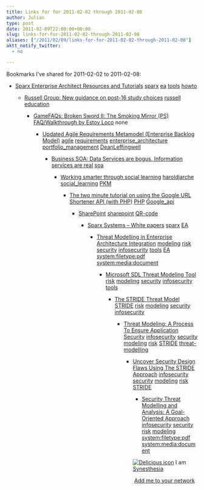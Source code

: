 ```yaml
---
title: Links for for 2011-02-02 through 2011-02-08
author: Julian
type: post
date: 2011-02-09T22:00:00+00:00
slug: links-for-for-2011-02-02-through-2011-02-08 
aliases: ["/2011/02/09/links-for-for-2011-02-02-through-2011-02-08"]
aktt_notify_twitter:
  - no

---
```

Bookmarks I&#8217;ve shared for 2011-02-02 to 2011-02-08:

  * [Sparx Enterprise Architect Resources and Tutorials][1] 
    [sparx][2] [ea][3] [tools][4] [howto][5] </li> 
    
      * [Russell Group: New guidance on post-16 study choices][6] 
        [russell][7] [education][8] </li> 
        
          * [GameFAQs: Broken Sword II: The Smoking Mirror (PS) FAQ/Walkthrough by Estoy Loco][9] 
            none</li> 
            
              * [Updated Agile Requirements Metamodel (Enterprise Backlog Model)][10] 
                [agile][11] [requirements][12] [enterprise_architecture][13] [portfolio_management][14] [DeanLeffingwell][15] </li> 
                
                  * [Business SOA: Data Services are bogus, Information services are real][16] 
                    [soa][17] </li> 
                    
                      * [Working smarter through social learning][18] 
                        [haroldjarche][19] [social_learning][20] [PKM][21] </li> 
                        
                          * [The two minute tutorial on using the Google URL Shortener API (with PHP)][22] 
                            [PHP][23] [Google_api][24] </li> 
                            
                              * [SharePoint][25] 
                                [sharepoint][26] [QR-code][27] </li> 
                                
                                  * [Sparx Systems &#8211; White papers][28] 
                                    [sparx][2] [EA][29] </li> 
                                    
                                      * [Threat Modelling in Enterprise Architecture Integration][30] 
                                        [modeling][31] [risk][32] [security][33] [infosecurity][34] [tools][4] [EA][29] [system:filetype:pdf][35] [system:media:document][36] </li> 
                                        
                                          * [Microsoft SDL Threat Modeling Tool][37] 
                                            [risk][32] [modeling][31] [security][33] [infosecurity][34] [tools][4] </li> 
                                            
                                              * [The STRIDE Threat Model][38] 
                                                [STRIDE][39] [risk][32] [modeling][31] [security][33] [infosecurity][34] </li> 
                                                
                                                  * [Threat Modeling: A Process To Ensure Application Security][40] 
                                                    [infosecurity][34] [security][33] [modeling][31] [risk][32] [STRIDE][39] [threat-modelling][41] </li> 
                                                    
                                                      * [Uncover Security Design Flaws Using The STRIDE Approach][42] 
                                                        [infosecurity][34] [security][33] [modeling][31] [risk][32] [STRIDE][39] </li> 
                                                        
                                                          * [Security Threat Modelling and Analysis: A Goal-Oriented Approach][43] 
                                                            [infosecurity][34] [security][33] [risk][32] [modeling][31] [system:filetype:pdf][35] [system:media:document][36] </li> </ul> 
                                                            
                                                            <p class="deliciouslink">
                                                              <a href="https://del.icio.us/synesthesia" title="See all my bookmarks on del.icio.us"><img src="https://www.synesthesia.co.uk/images/deliciousicon.jpg" alt="Delicious icon" /></a>&nbsp;I am <a href="https://del.icio.us/synesthesia" title="See all my bookmarks on del.icio.us">Synesthesia</a>
                                                            </p>
                                                            
                                                            <p class="deliciouslink">
                                                              <a href="https://del.icio.us/network?add=synesthesia" title="Add me to your del.icio.us network"><img src="https://www.synesthesia.co.uk/images/add.gif" alt="" /></a>&nbsp;<a href="https://del.icio.us/network?add=synesthesia" title="Add me to your del.icio.us network">Add me to your network</a>
                                                            </p>

 [1]: https://www.sparxsystems.com.au/resources
 [2]: https://www.delicious.com/synesthesia/sparx
 [3]: https://www.delicious.com/synesthesia/ea
 [4]: https://www.delicious.com/synesthesia/tools
 [5]: https://www.delicious.com/synesthesia/howto
 [6]: https://www.russellgroup.ac.uk/russell-group-latest-news/137-2011/4746-new-guidance-on-post16-study-choices
 [7]: https://www.delicious.com/synesthesia/russell
 [8]: https://www.delicious.com/synesthesia/education
 [9]: https://www.gamefaqs.com/ps/196823-broken-sword-ii-the-smoking-mirror/faqs/29341
 [10]: https://scalingsoftwareagility.wordpress.com/2010/11/29/updated-agile-requirements-metamodel-enterprise-backlog-model
 [11]: https://www.delicious.com/synesthesia/agile
 [12]: https://www.delicious.com/synesthesia/requirements
 [13]: https://www.delicious.com/synesthesia/enterprise_architecture
 [14]: https://www.delicious.com/synesthesia/portfolio_management
 [15]: https://www.delicious.com/synesthesia/DeanLeffingwell
 [16]: https://service-architecture.blogspot.com/2011/01/data-services-are-bogus-information.html?utm_source=feedburner
 [17]: https://www.delicious.com/synesthesia/soa
 [18]: https://www.jarche.com/2011/02/working-smarter-through-social-learning
 [19]: https://www.delicious.com/synesthesia/haroldjarche
 [20]: https://www.delicious.com/synesthesia/social_learning
 [21]: https://www.delicious.com/synesthesia/PKM
 [22]: https://www.giantflyingsaucer.com/blog/?p=2159
 [23]: https://www.delicious.com/synesthesia/PHP
 [24]: https://www.delicious.com/synesthesia/Google_api
 [25]: https://renaat.posterous.com/sharepoint-qr-codes
 [26]: https://www.delicious.com/synesthesia/sharepoint
 [27]: https://www.delicious.com/synesthesia/QR-code
 [28]: https://www.sparxsystems.com/resources/whitepapers/index.html
 [29]: https://www.delicious.com/synesthesia/EA
 [30]: https://www.infosys.com/offerings/IT-services/architecture-services/white-papers/Documents/threat_modeling.pdf
 [31]: https://www.delicious.com/synesthesia/modeling
 [32]: https://www.delicious.com/synesthesia/risk
 [33]: https://www.delicious.com/synesthesia/security
 [34]: https://www.delicious.com/synesthesia/infosecurity
 [35]: https://www.delicious.com/synesthesia/system%3Afiletype%3Apdf
 [36]: https://www.delicious.com/synesthesia/system%3Amedia%3Adocument
 [37]: https://www.microsoft.com/security/sdl/adopt/threatmodeling.aspx
 [38]: https://msdn.microsoft.com/en-us/library/ms954176.aspx
 [39]: https://www.delicious.com/synesthesia/STRIDE
 [40]: https://www.sans.org/reading_room/whitepapers/securecode/threat-modeling-process-ensure-application-security_1646
 [41]: https://www.delicious.com/synesthesia/threat-modelling
 [42]: https://msdn.microsoft.com/en-us/magazine/cc163519.aspx
 [43]: https://www.utdallas.edu/~eao015100/documents/SecurityThreatModeling.pdf